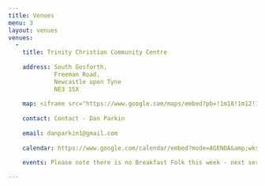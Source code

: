 ```yaml
---
title: Venues
menu: 3
layout: venues
venues:
  -
    title: Trinity Christian Community Centre
     
    address: South Gosforth, 
             Freeman Road, 
             Newcastle upon Tyne 
             NE3 1SX 
    
    map: <iframe src="https://www.google.com/maps/embed?pb=!1m18!1m12!1m3!1d2288.1328034096946!2d-1.5998803502708683!3d55.00583707415856!2m3!1f0!2f0!3f0!3m2!1i1024!2i768!4f13.1!3m3!1m2!1s0x0000000000000000%3A0x3070a3508c2b4bcb!2sTrinity+Christian+Community+Centre!5e0!3m2!1sen!2suk!4v1429777602114" width="600" height="410" frameborder="0" style="border:0"></iframe>
    
    contact: Contact - Dan Parkin
    
    email: danparkin1@gmail.com
    
    calendar: https://www.google.com/calendar/embed?mode=AGENDA&amp;wkst=1&amp;bgcolor=%23FFFFFF&amp;src=fat2macdbf2frk2kbld1p9qj3g@group.calendar.google.com&amp;color=%23B1365F&amp;ctz=Europe%2FLondon"
    
    events: Please note there is no Breakfast Folk this week - next session is Saturday September 5th, see you then !

---
```

